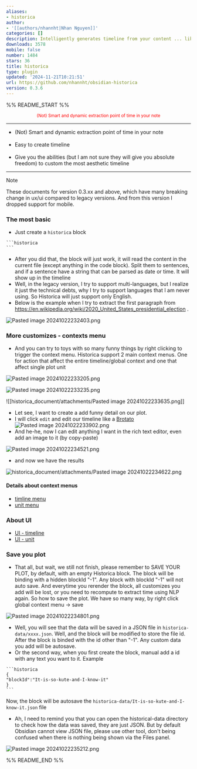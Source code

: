 ```yaml
---
aliases:
- historica
author:
- '[[authors/nhannht|Nhan Nguyen]]'
categories: []
description: Intelligently generates timeline from your content ... like a bro!
downloads: 3578
mobile: false
number: 1484
stars: 36
title: historica
type: plugin
updated: '2024-11-21T10:21:51'
url: https://github.com/nhannht/obsidian-historica
version: 0.3.6
---
```


%% README_START %%

<div align="center" style="color:red">
<sub>
(Not) Smart and dynamic extraction point of time in your note
</sub>
</div>

---


<ul>

<li>(Not) Smart and dynamic extraction point of time in your note</li>
<br/>
<li> Easy to create timeline </li>
<br/>
<li>Give you the abilities (but I am not sure they will give you absolute freedom) to custom the most aesthetic timeline </li>


</ul>

---

>[!note]
>These documents for version 0.3.xx and above, which have many breaking change in ux/ui compared to legacy versions. And from this version I dropped support for mobile.

### The most basic
- Just create a `historica` block

````
```historica
```
````

- After you did that, the block will just work, it will read the content in the current file (except anything in the code block). Split them to sentences, and if a sentence have a string that can be parsed as date or time. It will show up in the timeline
- Well, in the legacy version, I try to support multi-languages, but I realize it just the technical debts, why I try to support languages that I am never using. So Historica will just support only English.
- Below is the example when I try to extract the first paragraph from https://en.wikipedia.org/wiki/2020_United_States_presidential_election .

![Pasted image 20241022232403.png](https://raw.githubusercontent.com/nhannht/obsidian-historica/HEAD/historica_document/attachments/Pasted%20image%2020241022232403.png)


### More customizes - contexts menu
- And you can try to toys with so many funny things  by right clicking  to trigger the context menu. Historica support 2 main context menus. One for action that affect the entire timeline/global context and one that affect single plot unit

![Pasted image 20241022233205.png](https://raw.githubusercontent.com/nhannht/obsidian-historica/HEAD/historica_document/attachments/Pasted%20image%2020241022233205.png)

![Pasted image 20241022233235.png](https://raw.githubusercontent.com/nhannht/obsidian-historica/HEAD/historica_document/attachments/Pasted%20image%2020241022233235.png)

![[historica_document/attachments/Pasted image 20241022233635.png]]

- Let see, I want to create a add funny detail on our plot.
- I will click `edit` and edit our timeline like a [Brotato](https://store.steampowered.com/app/1942280/Brotato/)
![Pasted image 20241022233902.png](https://raw.githubusercontent.com/nhannht/obsidian-historica/HEAD/historica_document/attachments/Pasted%20image%2020241022233902.png)
- And he-he, now I can edit anything I want in the rich text editor, even add an image to it (by copy-paste)

![Pasted image 20241022234521.png](https://raw.githubusercontent.com/nhannht/obsidian-historica/HEAD/historica_document/attachments/Pasted%20image%2020241022234521.png)
- and now we have the results

![historica_document/attachments/Pasted image 20241022234622.png](https://raw.githubusercontent.com/nhannht/obsidian-historica/HEAD/historica_document/attachments/Pasted%20image%2020241022234622.png)

#### Details about context menus
- [timline menu](historica_document/timline%20menu.md)
- [unit menu](historica_document/unit%20menu.md)
 
### About UI
- [UI - timeline](UI%20-%20timeline.md)
- [UI - unit](UI%20-%20unit.md)


### Save you plot
- That all, but wait, we still not finish, please remember to SAVE YOUR PLOT, by default, with an empty Historica block. The block will be binding with a hidden blockId "-1". Any block with blockId "-1" will not auto save. And everytime you rerender the block, all customizes you add will be lost, or you need to recompute to extract time using NLP again. So how to save the plot. We have so many way, by right click global context menu -> save

 ![Pasted image 20241022234801.png](https://raw.githubusercontent.com/nhannht/obsidian-historica/HEAD/historica_document/attachments/Pasted%20image%2020241022234801.png)

- Well, you will see that the data will be saved in a JSON file in  `historica-data/xxxx.json`. Well, and the block will be modified to store the file id. After the block is binded with the id other than "-1". Any custom data you add will be autosave. 
- Or the second way, when you first create the block, manual add a id with any text you want to it. Example
````
```historica
{
"blockId":"It-is-so-kute-and-I-know-it"
}
```
````
Now, the block will be autosave the `historica-data/It-is-so-kute-and-I-know-it.json` file 
- Ah, I need to remind you that you can open the historical-data directory to check how the data was saved, they are just JSON. But by default Obsidian cannot view JSON file, please use other tool, don't being confused when there is nothing being shown via the Files panel.

![Pasted image 20241022235212.png](https://raw.githubusercontent.com/nhannht/obsidian-historica/HEAD/historica_document/attachments/Pasted%20image%2020241022235212.png)





%% README_END %%